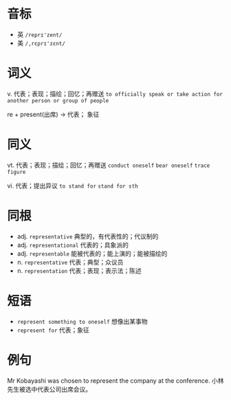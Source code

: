 # 音标

- 英 `/reprɪ'zent/`
- 美 `/,rɛprɪ'zɛnt/`

# 词义

v. 代表；表现；描绘；回忆；再赠送
`to officially speak or take action for another person or group of people`



re + present(出席) → 代表； 象征

# 同义

vt. 代表；表现；描绘；回忆；再赠送
`conduct oneself` `bear oneself` `trace` `figure`

vi. 代表；提出异议
`to stand for` `stand for sth`

# 同根

- adj. `representative` 典型的，有代表性的；代议制的
- adj. `representational` 代表的；具象派的
- adj. `representable` 能被代表的；能上演的；能被描绘的
- n. `representative` 代表；典型；众议员
- n. `representation` 代表；表现；表示法；陈述

# 短语

- `represent something to oneself` 想像出某事物
- `represent for` 代表；象征

# 例句

Mr Kobayashi was chosen to represent the company at the conference.
小林先生被选中代表公司出席会议。


